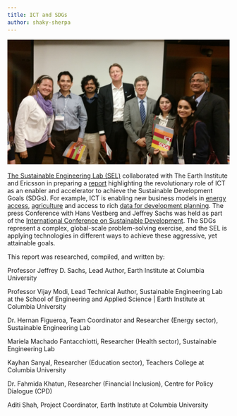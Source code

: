 ```yaml
---
title: ICT and SDGs
author: shaky-sherpa
---
```

![ICT-Press-Release-ICT-for-SDGs.jpg](/assets/uploads/ICT-Press-Release-ICT-for-SDGs.jpg)

[The Sustainable Engineering Lab (SEL)](/) collaborated with The Earth Institute and Ericsson in preparing a [report](http://unsdsn.org/ict-report) highlighting the revolutionary role of ICT as an enabler and accelerator to achieve the Sustainable Development Goals (SDGs). For example, ICT is enabling new business models in [energy access](/shared-solar/), [agriculture](/smart-solar-irrigation/) and access to rich [data for development planning](/scale-up-initiative/). The press Conference with Hans Vestberg and Jeffrey Sachs was held as part of the [International Conference on Sustainable Development](http://ic-sd.org/). The SDGs represent a complex, global-scale problem-solving exercise, and the SEL is applying technologies in different ways to achieve these aggressive, yet attainable goals. 

This report was researched, compiled, and written by:

Professor Jeffrey D. Sachs, Lead Author, Earth Institute at Columbia University

Professor Vijay Modi, Lead Technical Author, Sustainable Engineering Lab at the School of Engineering and Applied Science \| Earth Institute at Columbia University

Dr. Hernan Figueroa, Team Coordinator and Researcher (Energy sector), Sustainable Engineering Lab

Mariela Machado Fantacchiotti, Researcher (Health sector), Sustainable Engineering Lab

Kayhan Sanyal, Researcher (Education sector), Teachers College at Columbia University

Dr. Fahmida Khatun, Researcher (Financial Inclusion), Centre for Policy Dialogue (CPD)

Aditi Shah, Project Coordinator, Earth Institute at Columbia University
